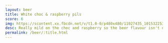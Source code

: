 ```yaml
---
layout: beer
title: White choc & raspberry pils
score: 6
img: https://scontent.xx.fbcdn.net/v/t1.0-0/p480x480/11027435_10153225366763745_2151282598672247864_n.jpg?oh=2d0a4882b03e8b0c13cddee85fd1104b&oe=58E07D8B
desc: Really mild on the choc and raspberry so the beer flavour isn't overwhelmed
permalink: /beer/:title.html
---
```

